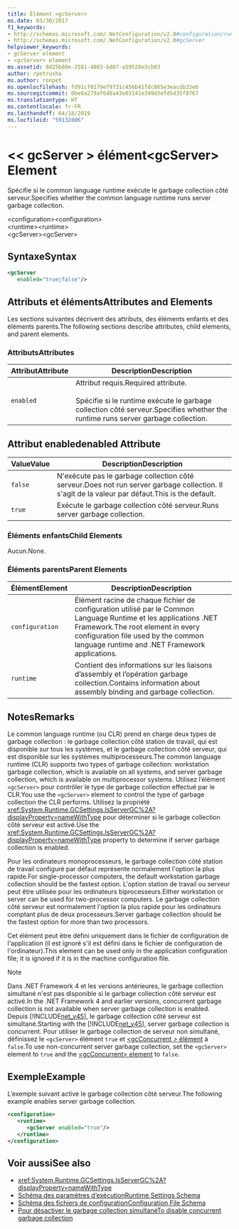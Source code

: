 ```yaml
---
title: Élément <gcServer>
ms.date: 03/30/2017
f1_keywords:
- http://schemas.microsoft.com/.NetConfiguration/v2.0#configuration/runtime/gcServer
- http://schemas.microsoft.com/.NetConfiguration/v2.0#gcServer
helpviewer_keywords:
- gcServer element
- <gcServer> element
ms.assetid: 8d25b80e-2581-4803-bd87-a59528e3cb03
author: rpetrusha
ms.author: ronpet
ms.openlocfilehash: fd91cf0179ef9731c456b41fdc865e3eacdb33eb
ms.sourcegitcommit: 0be8a279af6d8a43e03141e349d3efd5d35f8767
ms.translationtype: HT
ms.contentlocale: fr-FR
ms.lasthandoff: 04/18/2019
ms.locfileid: "59132806"
---
```

# <a name="gcserver-element"></a><span data-ttu-id="45d30-102">\<< gcServer > élément</span><span class="sxs-lookup"><span data-stu-id="45d30-102">\<gcServer> Element</span></span>
<span data-ttu-id="45d30-103">Spécifie si le common language runtime exécute le garbage collection côté serveur.</span><span class="sxs-lookup"><span data-stu-id="45d30-103">Specifies whether the common language runtime runs server garbage collection.</span></span>  
  
 <span data-ttu-id="45d30-104">\<configuration></span><span class="sxs-lookup"><span data-stu-id="45d30-104">\<configuration></span></span>  
<span data-ttu-id="45d30-105">\<runtime></span><span class="sxs-lookup"><span data-stu-id="45d30-105">\<runtime></span></span>  
<span data-ttu-id="45d30-106">\<gcServer></span><span class="sxs-lookup"><span data-stu-id="45d30-106">\<gcServer></span></span>  
  
## <a name="syntax"></a><span data-ttu-id="45d30-107">Syntaxe</span><span class="sxs-lookup"><span data-stu-id="45d30-107">Syntax</span></span>  
  
```xml  
<gcServer    
   enabled="true|false"/>  
```  
  
## <a name="attributes-and-elements"></a><span data-ttu-id="45d30-108">Attributs et éléments</span><span class="sxs-lookup"><span data-stu-id="45d30-108">Attributes and Elements</span></span>  
 <span data-ttu-id="45d30-109">Les sections suivantes décrivent des attributs, des éléments enfants et des éléments parents.</span><span class="sxs-lookup"><span data-stu-id="45d30-109">The following sections describe attributes, child elements, and parent elements.</span></span>  
  
### <a name="attributes"></a><span data-ttu-id="45d30-110">Attributs</span><span class="sxs-lookup"><span data-stu-id="45d30-110">Attributes</span></span>  
  
|<span data-ttu-id="45d30-111">Attribut</span><span class="sxs-lookup"><span data-stu-id="45d30-111">Attribute</span></span>|<span data-ttu-id="45d30-112">Description</span><span class="sxs-lookup"><span data-stu-id="45d30-112">Description</span></span>|  
|---------------|-----------------|  
|`enabled`|<span data-ttu-id="45d30-113">Attribut requis.</span><span class="sxs-lookup"><span data-stu-id="45d30-113">Required attribute.</span></span><br /><br /> <span data-ttu-id="45d30-114">Spécifie si le runtime exécute le garbage collection côté serveur.</span><span class="sxs-lookup"><span data-stu-id="45d30-114">Specifies whether the runtime runs server garbage collection.</span></span>|  
  
## <a name="enabled-attribute"></a><span data-ttu-id="45d30-115">Attribut enabled</span><span class="sxs-lookup"><span data-stu-id="45d30-115">enabled Attribute</span></span>  
  
|<span data-ttu-id="45d30-116">Value</span><span class="sxs-lookup"><span data-stu-id="45d30-116">Value</span></span>|<span data-ttu-id="45d30-117">Description</span><span class="sxs-lookup"><span data-stu-id="45d30-117">Description</span></span>|  
|-----------|-----------------|  
|`false`|<span data-ttu-id="45d30-118">N'exécute pas le garbage collection côté serveur.</span><span class="sxs-lookup"><span data-stu-id="45d30-118">Does not run server garbage collection.</span></span> <span data-ttu-id="45d30-119">Il s'agit de la valeur par défaut.</span><span class="sxs-lookup"><span data-stu-id="45d30-119">This is the default.</span></span>|  
|`true`|<span data-ttu-id="45d30-120">Exécute le garbage collection côté serveur.</span><span class="sxs-lookup"><span data-stu-id="45d30-120">Runs server garbage collection.</span></span>|  
  
### <a name="child-elements"></a><span data-ttu-id="45d30-121">Éléments enfants</span><span class="sxs-lookup"><span data-stu-id="45d30-121">Child Elements</span></span>  
 <span data-ttu-id="45d30-122">Aucun.</span><span class="sxs-lookup"><span data-stu-id="45d30-122">None.</span></span>  
  
### <a name="parent-elements"></a><span data-ttu-id="45d30-123">Éléments parents</span><span class="sxs-lookup"><span data-stu-id="45d30-123">Parent Elements</span></span>  
  
|<span data-ttu-id="45d30-124">Élément</span><span class="sxs-lookup"><span data-stu-id="45d30-124">Element</span></span>|<span data-ttu-id="45d30-125">Description</span><span class="sxs-lookup"><span data-stu-id="45d30-125">Description</span></span>|  
|-------------|-----------------|  
|`configuration`|<span data-ttu-id="45d30-126">Élément racine de chaque fichier de configuration utilisé par le Common Language Runtime et les applications .NET Framework.</span><span class="sxs-lookup"><span data-stu-id="45d30-126">The root element in every configuration file used by the common language runtime and .NET Framework applications.</span></span>|  
|`runtime`|<span data-ttu-id="45d30-127">Contient des informations sur les liaisons d’assembly et l’opération garbage collection.</span><span class="sxs-lookup"><span data-stu-id="45d30-127">Contains information about assembly binding and garbage collection.</span></span>|  
  
## <a name="remarks"></a><span data-ttu-id="45d30-128">Notes</span><span class="sxs-lookup"><span data-stu-id="45d30-128">Remarks</span></span>  
 <span data-ttu-id="45d30-129">Le common language runtime (ou CLR) prend en charge deux types de garbage collection : le garbage collection côté station de travail, qui est disponible sur tous les systèmes, et le garbage collection côté serveur, qui est disponible sur les systèmes multiprocesseurs.</span><span class="sxs-lookup"><span data-stu-id="45d30-129">The common language runtime (CLR) supports two types of garbage collection: workstation garbage collection, which is available on all systems, and server garbage collection, which is available on multiprocessor systems.</span></span> <span data-ttu-id="45d30-130">Utilisez l’élément `<gcServer>` pour contrôler le type de garbage collection effectué par le CLR.</span><span class="sxs-lookup"><span data-stu-id="45d30-130">You use the `<gcServer>` element to control the type of garbage collection the CLR performs.</span></span> <span data-ttu-id="45d30-131">Utilisez la propriété <xref:System.Runtime.GCSettings.IsServerGC%2A?displayProperty=nameWithType> pour déterminer si le garbage collection côté serveur est activé.</span><span class="sxs-lookup"><span data-stu-id="45d30-131">Use the <xref:System.Runtime.GCSettings.IsServerGC%2A?displayProperty=nameWithType> property to determine if server garbage collection is enabled.</span></span>  
  
 <span data-ttu-id="45d30-132">Pour les ordinateurs monoprocesseurs, le garbage collection côté station de travail configuré par défaut représente normalement l'option la plus rapide.</span><span class="sxs-lookup"><span data-stu-id="45d30-132">For single-processor computers, the default workstation garbage collection should be the fastest option.</span></span> <span data-ttu-id="45d30-133">L'option station de travail ou serveur peut être utilisée pour les ordinateurs biprocesseurs.</span><span class="sxs-lookup"><span data-stu-id="45d30-133">Either workstation or server can be used for two-processor computers.</span></span> <span data-ttu-id="45d30-134">Le garbage collection côté serveur est normalement l'option la plus rapide pour les ordinateurs comptant plus de deux processeurs.</span><span class="sxs-lookup"><span data-stu-id="45d30-134">Server garbage collection should be the fastest option for more than two processors.</span></span>  
  
 <span data-ttu-id="45d30-135">Cet élément peut être défini uniquement dans le fichier de configuration de l'application (il est ignoré s'il est défini dans le fichier de configuration de l'ordinateur).</span><span class="sxs-lookup"><span data-stu-id="45d30-135">This element can be used only in the application configuration file; it is ignored if it is in the machine configuration file.</span></span>  
  
> [!NOTE]
>  <span data-ttu-id="45d30-136">Dans .NET Framework 4 et les versions antérieures, le garbage collection simultané n'est pas disponible si le garbage collection côté serveur est activé.</span><span class="sxs-lookup"><span data-stu-id="45d30-136">In the .NET Framework 4 and earlier versions, concurrent garbage collection is not available when server garbage collection is enabled.</span></span> <span data-ttu-id="45d30-137">Depuis [!INCLUDE[net_v45](../../../../../includes/net-v45-md.md)], le garbage collection côté serveur est simultané.</span><span class="sxs-lookup"><span data-stu-id="45d30-137">Starting with the [!INCLUDE[net_v45](../../../../../includes/net-v45-md.md)], server garbage collection is concurrent.</span></span> <span data-ttu-id="45d30-138">Pour utiliser le garbage collection de serveur non simultané, définissez le `<gcServer>` élément `true` et [ \<gcConcurrent > élément](../../../../../docs/framework/configure-apps/file-schema/runtime/gcconcurrent-element.md) à `false`.</span><span class="sxs-lookup"><span data-stu-id="45d30-138">To use non-concurrent server garbage collection, set the `<gcServer>` element to `true` and the [\<gcConcurrent> element](../../../../../docs/framework/configure-apps/file-schema/runtime/gcconcurrent-element.md) to `false`.</span></span>  
  
## <a name="example"></a><span data-ttu-id="45d30-139">Exemple</span><span class="sxs-lookup"><span data-stu-id="45d30-139">Example</span></span>  
 <span data-ttu-id="45d30-140">L’exemple suivant active le garbage collection côté serveur.</span><span class="sxs-lookup"><span data-stu-id="45d30-140">The following example enables server garbage collection.</span></span>  
  
```xml  
<configuration>  
   <runtime>  
      <gcServer enabled="true"/>  
   </runtime>  
</configuration>  
```  
  
## <a name="see-also"></a><span data-ttu-id="45d30-141">Voir aussi</span><span class="sxs-lookup"><span data-stu-id="45d30-141">See also</span></span>

- <xref:System.Runtime.GCSettings.IsServerGC%2A?displayProperty=nameWithType>
- [<span data-ttu-id="45d30-142">Schéma des paramètres d’exécution</span><span class="sxs-lookup"><span data-stu-id="45d30-142">Runtime Settings Schema</span></span>](../../../../../docs/framework/configure-apps/file-schema/runtime/index.md)
- [<span data-ttu-id="45d30-143">Schéma des fichiers de configuration</span><span class="sxs-lookup"><span data-stu-id="45d30-143">Configuration File Schema</span></span>](../../../../../docs/framework/configure-apps/file-schema/index.md)
- [<span data-ttu-id="45d30-144">Pour désactiver le garbage collection simultané</span><span class="sxs-lookup"><span data-stu-id="45d30-144">To disable concurrent garbage collection</span></span>](gcconcurrent-element.md#to-disable-background-garbage-collection)

